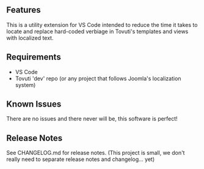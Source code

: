 ## Features

This is a utility extension for VS Code intended to reduce the time it takes to locate and replace
hard-coded verbiage in Tovuti's templates and views with localized text. 

## Requirements

* VS Code
* Tovuti 'dev' repo (or any project that follows Joomla's localization system)

<!-- ## Extension Settings -->

<!-- This extension contributes the following settings:

* `tovutilocalization.searchDirectory`: sets the directory to search for language directories. Default is current workspace directory. -->

## Known Issues

There are no issues and there never will be, this software is perfect!

## Release Notes

See CHANGELOG.md for release notes. (This project is small, we don't really need to separate release notes and changelog... yet)